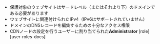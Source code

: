 * 保護対象のウェブサイトはサードレベル（またはそれより下）のドメインである必要があります
* ウェブサイトに関連付けられたIPv4（IPv6はサポートされていません）
* ドメインのDNSレコードを編集するための十分なアクセス権限
* CDNノードの設定を行うユーザーに割り当てられた**Administrator** [role][user-roles-docs]